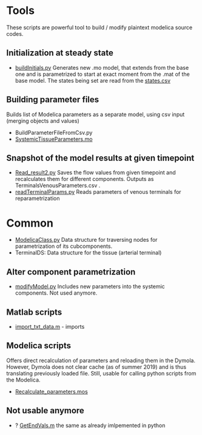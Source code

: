 # Tools
These scripts are powerful tool to build / modify plaintext modelica source codes.

## Initialization at steady state
- [buildInitials.py](buildInitials.py) Generates new .mo model, that extends from the base one and is parametrized to start at exact moment from the .mat of the base model. The states being set are read from the [states.csv](states.csv)

## Building parameter files
Builds list of Modelica parameters as a separate model, using csv input (merging objects and values)
- BuildParameterFileFromCsv.py
- [SystemicTissueParameters.mo](SystemicTissueParameters.mo)

## Snapshot of the model results at given timepoint
- [Read_result2.py](Read_result2.py) Saves the flow values from given timepoint and recalculates them for different components. Outputs as TerminalsVenousParameters.csv .
- [readTerminalParams.py](readTerminalParams.py) Reads parameters of venous terminals for reparametrization

# Common
- [ModelicaClass.py](ModelicaClass.py) Data structure for traversing nodes for parametrization of its cubcomponents.
- TerminalDS: Data structure for the tissue (arterial terminal)

## Alter component parametrization
- [modifyModel.py](modifyModel.py) Includes new parameters into the systemic components. Not used anymore.

## Matlab scripts
- [import_txt_data.m](import_txt_data.m) - imports

## Modelica scripts
Offers direct recalculation of parameters and reloading them in the Dymola. However, Dymola does not clear cache (as of summer 2019) and is thus translating previously loaded file.
Still, usable for calling python scripts from the Modelica.
- [Recalculate_parameters.mos](Recalculate_parameters.mos)

## Not usable anymore
- ? [GetEndVals.m](GetEndVals.m) the same as already imlpemented in python
